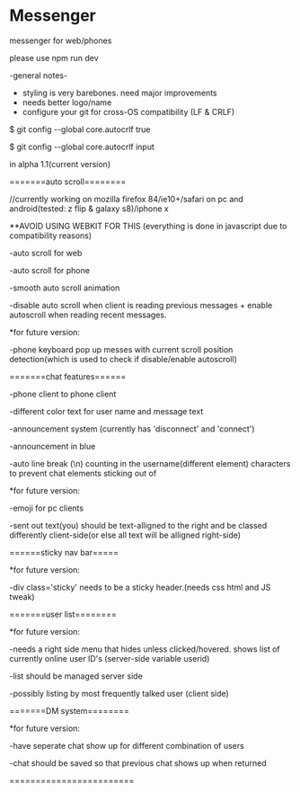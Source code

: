 # Messenger
messenger for web/phones

please use npm run dev

-general notes-

- styling is very barebones. need major improvements
- needs better logo/name
- configure your git for cross-OS compatibility (LF & CRLF)

$ git config --global core.autocrlf true

$ git config --global core.autocrlf input




in alpha 1.1(current version)

=======auto scroll========

//currently working on mozilla firefox 84/ie10+/safari on pc and android(tested: z flip & galaxy s8)/iphone x

**AVOID USING WEBKIT FOR THIS (everything is done in javascript due to compatibility reasons)

-auto scroll for web

-auto scroll for phone

-smooth auto scroll animation

-disable auto scroll when client is reading previous messages + enable autoscroll when reading recent messages.

*for future version:

-phone keyboard pop up messes with current scroll position detection(which is used to check if disable/enable autoscroll)

=======chat features======

-phone client to phone client

-different color text for user name and message text

-announcement system (currently has 'disconnect' and 'connect')

-announcement in blue

-auto line break (\n) counting in the username(different element) characters to prevent chat elements sticking out of <div>

*for future version:

-emoji for pc clients

-sent out text(you) should be text-alligned to the right and be classed differently client-side(or else all text will be alligned right-side)

======sticky nav bar=====

*for future version:

-div class='sticky' needs to be a sticky header.(needs css html and JS tweak)

=======user list========

*for future version:

-needs a right side menu that hides unless clicked/hovered. shows list of currently online user ID's (server-side variable userid)

-list should be managed server side

-possibly listing by most frequently talked user (client side)

=======DM system========

*for future version:

-have seperate chat show up for different combination of users

-chat should be saved so that previous chat shows up when returned

========================

